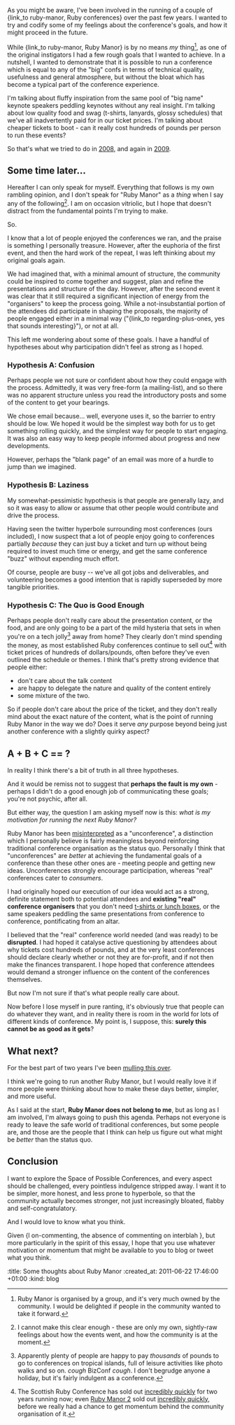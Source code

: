 As you might be aware, I've been involved in the running of a couple of {link_to ruby-manor, Ruby conferences} over the past few years. I wanted to try and codify some of my feelings about the conference's goals, and how it might proceed in the future.

While {link_to ruby-manor, Ruby Manor} is by no means *my* thing[^1], as one of the original instigators I had a few rough goals that I wanted to achieve. In a nutshell, I wanted to demonstrate that it is possible to run a conference which is equal to any of the "big" confs in terms of technical quality, usefulness and general atmosphere, but without the bloat which has become a typical part of the conference experience.

I'm talking about fluffy inspiration from the same pool of "big name" keynote speakers peddling keynotes without any real insight. I'm talking about low quality food and swag (t-shirts, lanyards, glossy schedules) that we've all inadvertently paid for in our ticket prices. I'm talking about cheaper tickets to boot - can it really cost hundreds of pounds per person to run these events?

So that's what we tried to do in [2008][classic], and again in [2009][harder].


Some time later...
----------------

Hereafter I can only speak for myself. Everything that follows is my own rambling opinion, and I don't speak for "Ruby Manor" as a *thing* when I say any of the following[^my-opinion]. I am on occasion vitriolic, but I hope that doesn't distract from the fundamental points I'm trying to make.

So.

I know that a lot of people enjoyed the conferences we ran, and the praise is something I personally treasure. However, after the euphoria of the first event, and then the hard work of the repeat, I was left thinking about my original goals again. 

We had imagined that, with a minimal amount of structure, the community could be inspired to come together and suggest, plan and refine the presentations and structure of the day. However, after the second event it was clear that it still required a significant injection of energy from the "organisers" to keep the process going. While a not-insubstantial portion of the attendees did participate in shaping the proposals, the majority of people engaged either in a minimal way ("{link_to regarding-plus-ones, yes that sounds interesting}"), or not at all. 

This left me wondering about some of these goals. I have a handful of hypotheses about why participation didn't feel as strong as I hoped.


### Hypothesis A: Confusion

Perhaps people we not sure or confident about how they could engage with the process. Admittedly, it was very free-form (a mailing-list), and so there was no apparent structure unless you read the introductory posts and some of the content to get your bearings.

We chose email because... well, everyone uses it, so the barrier to entry should be low. We hoped it would be the simplest way both for us to get something rolling quickly, and the simplest way for people to start engaging. It was also an easy way to keep people informed about progress and new developments.

However, perhaps the "blank page" of an email was more of a hurdle to jump than we imagined.


### Hypothesis B: Laziness

My somewhat-pessimistic hypothesis is that people are generally lazy, and so it was easy to allow or assume that other people would contribute and drive the process.

Having seen the twitter hyperbole surrounding most conferences (ours included), I now suspect that a lot of people enjoy going to conferences partially *because* they can just buy a ticket and turn up without being required to invest much time or energy, and get the same conference "buzz" without expending much effort.

Of course, people are busy -- we've all got jobs and deliverables, and volunteering becomes a good intention that is rapidly superseded by more tangible priorities.


### Hypothesis C: The Quo is Good Enough

Perhaps people don't really care about the presentation content, or the food, and are only going to be a part of the mild hysteria that sets in when you're on a tech jolly[^jolly] away from home? They clearly don't mind spending the money, as most established Ruby conferences continue to sell out[^sell-out] with ticket prices of hundreds of dollars/pounds, often before they've even outlined the schedule or themes. I think that's pretty strong evidence that people either:

* don't care about the talk content
* are happy to delegate the nature and quality of the content entirely
* some mixture of the two.

So if people don't care about the price of the ticket, and they don't really mind about the exact nature of the content, what is the point of running Ruby Manor in the way we do? Does it serve *any* purpose beyond being just another conference with a slightly quirky aspect?


A + B + C == ?
---------------

In reality I think there's a bit of truth in all three hypotheses. 

And it would be remiss not to suggest that __perhaps the fault is my own__ - perhaps I didn't do a good enough job of communicating these goals; you're not psychic, after all.

But either way, the question I am asking myself now is this: _what is my motivation for running the next Ruby Manor?_

Ruby Manor has been [misinterpreted][railsunderground-conversation] as a "unconference", a distinction which I personally believe is fairly meaningless beyond reinforcing traditional conference organisation as the status quo. Personally I think that "unconferences" are *better* at achieving the fundamental goals of a conference than these other ones are - meeting people and getting new ideas. Unconferences strongly encourage participation, whereas "real" conferences cater to _consumers_.

I had originally hoped our execution of our idea would act as a strong, definite statement both to potential attendees and __existing "real" conference organisers__ that you don't need [t-shirts or lunch boxes](http://groups.google.com/group/ruby-manor/browse_thread/thread/d11ee1aee7f0d904?pli=1), or the same speakers peddling the same presentations from conference to conference, pontificating from an altar.

I believed that the "real" conference world needed (and was ready) to be **disrupted**. I had hoped it catalyse active questioning by attendees about why tickets cost hundreds of pounds, and at the very least conferences should declare clearly whether or not they are for-profit, and if not then make the finances transparent. I hope hoped that conference attendees would demand a stronger influence on the content of the conferences themselves.

But now I'm not sure if that's what people really care about.

Now before I lose myself in pure ranting, it's obviously true that people can do whatever they want, and in reality there is room in the world for lots of different kinds of conference. My point is, I suppose, this: __surely this cannot be as good as it gets__?

What next?
----------

For the best part of two years I've been [mulling this over](http://groups.google.com/group/ruby-manor/browse_thread/thread/9d9d21947953086e/c42e45881733d10b).

I think we're going to run another Ruby Manor, but I would really love it if more people were thinking about how to make these days better, simpler, and more useful.

As I said at the start, __Ruby Manor does not belong to me__, but as long as I am involved, I'm always going to push this agenda. Perhaps not everyone is ready to leave the safe world of traditional conferences, but some people are, and those are the people that I think can help us figure out what might be *better* than the status quo.

Conclusion
-----------

I want to explore the Space of Possible Conferences, and every aspect should be challenged, every pointless indulgence stripped away. I want it to be simpler, more honest, and less prone to hyperbole, so that the community actually becomes stronger, not just increasingly bloated, flabby and self-congratulatory.

And I would love to know what you think.

Given {l on-commenting, the absence of commenting on interblah }, but more particularly in the spirit of this essay, I hope that you use whatever motivation or momentum that might be available to you to blog or tweet what you think.



[^1]: Ruby Manor is organised by a group, and it's very much owned by the community. I would be delighted if people in the community wanted to take it forward.

[^my-opinion]: I cannot make this clear enough - these are only my own, sightly-raw feelings about how the events went, and how the community is at the moment.

[^jolly]: Apparently plenty of people are happy to pay *thousands* of pounds to go to conferences on tropical islands, full of leisure activities like photo walks and so on. *cough* BizConf *cough*. I don't begrudge anyone a holiday, but it's fairly indulgent as a conference.

[^sell-out]: The Scottish Ruby Conference has sold out [incredibly quickly][src-sellout] for two years running now; even [Ruby Manor 2][harder] sold out [incredibly quickly](https://twitter.com/rubymanor/status/6238293440), before we really had a chance to get momentum behind the community organisation of it.


[classic]: http://rubymanor.org/classic
[harder]: http://rubymanor.org/harder
[src-sellout]: http://www.rubyinside.com/get-to-the-scottish-ruby-conference-26-27-march-2010-2944.html
[railsunderground-conversation]: http://www.exquisitetweets.com/collection/lazyatom/422

:title: Some thoughts about Ruby Manor
:created_at: 2011-06-22 17:46:00 +01:00
:kind: blog